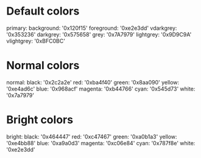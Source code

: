 # Default colors
primary:
  background: '0x120f15'
  foreground: '0xe2e3dd'
  vdarkgrey:  '0x353236'
  darkgrey:   '0x575658'
  grey:       '0x7A7979'
  lightgrey:  '0x9D9C9A'
  vlightgrey: '0xBFC0BC'
  
# Normal colors
normal:
  black:   '0x2c2a2e'
  red:     '0xba4f40'
  green:   '0x8aa090'
  yellow:  '0xe4ad6c'
  blue:    '0x968acf'
  magenta: '0xb44766'
  cyan:    '0x545d73'
  white:   '0x7a7979'

# Bright colors
bright:
  black:   '0x464447'
  red:     '0xc47467'
  green:   '0xa0b1a3'
  yellow:  '0xe4bb88'
  blue:    '0xa9a0d3'
  magenta: '0xc06e84'
  cyan:    '0x787f8e'
  white:   '0xe2e3dd'
